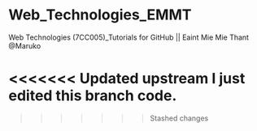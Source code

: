 # Web_Technologies_EMMT
Web Technologies (7CC005)_Tutorials for GitHub || 
Eaint Mie Mie Thant @Maruko

<<<<<<< Updated upstream
I just edited this branch code.
=======
>>>>>>> Stashed changes
